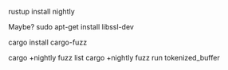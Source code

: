 rustup install nightly

Maybe?
sudo apt-get install libssl-dev

cargo install cargo-fuzz

cargo +nightly fuzz list
cargo +nightly fuzz run tokenized_buffer
